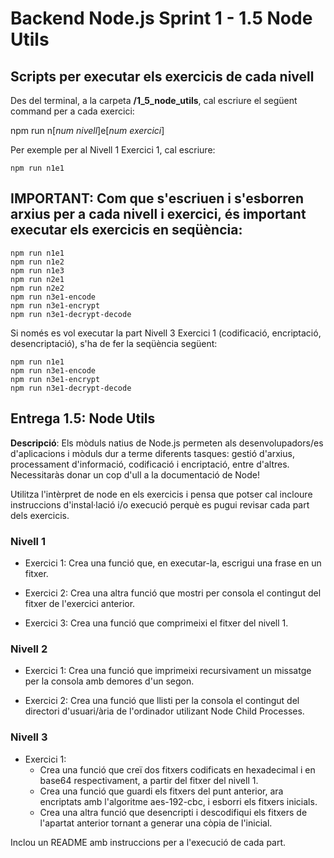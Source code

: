 # Backend Node.js Sprint 1 - 1.5 Node Utils

## Scripts per executar els exercicis de cada nivell

Des del terminal, a la carpeta **/1_5_node_utils**, cal escriure el següent command per a cada exercici:

npm run n[_num nivell_]e[_num exercici_]

Per exemple per al Nivell 1 Exercici 1, cal escriure:

```
npm run n1e1
```

## **IMPORTANT: Com que s'escriuen i s'esborren arxius per a cada nivell i exercici, és important executar els exercicis en seqüència:**

```
npm run n1e1
npm run n1e2
npm run n1e3
npm run n2e1
npm run n2e2
npm run n3e1-encode
npm run n3e1-encrypt
npm run n3e1-decrypt-decode
```

Si només es vol executar la part Nivell 3 Exercici 1 (codificació, encriptació, desencriptació), s'ha de fer la seqüència següent:

```
npm run n1e1
npm run n3e1-encode
npm run n3e1-encrypt
npm run n3e1-decrypt-decode
```

## Entrega 1.5: Node Utils

**Descripció**: Els mòduls natius de Node.js permeten als desenvolupadors/es d'aplicacions i mòduls dur a terme diferents tasques: gestió d'arxius, processament d'informació, codificació i encriptació, entre d'altres. Necessitaràs donar un cop d'ull a la documentació de Node!

Utilitza l'intèrpret de node en els exercicis i pensa que potser cal incloure instruccions d'instal·lació i/o execució perquè es pugui revisar cada part dels exercicis.

### Nivell 1

- Exercici 1: Crea una funció que, en executar-la, escrigui una frase en un fitxer.

- Exercici 2: Crea una altra funció que mostri per consola el contingut del fitxer de l'exercici anterior.

- Exercici 3: Crea una funció que comprimeixi el fitxer del nivell 1.

### Nivell 2

- Exercici 1: Crea una funció que imprimeixi recursivament un missatge per la consola amb demores d'un segon.

- Exercici 2: Crea una funció que llisti per la consola el contingut del directori d'usuari/ària de l'ordinador utilizant Node Child Processes.

### Nivell 3

- Exercici 1:
  - Crea una funció que creï dos fitxers codificats en hexadecimal i en base64 respectivament, a partir del fitxer del nivell 1.
  - Crea una funció que guardi els fitxers del punt anterior, ara encriptats amb l'algoritme aes-192-cbc, i esborri els fitxers inicials.
  - Crea una altra funció que desencripti i descodifiqui els fitxers de l'apartat anterior tornant a generar una còpia de l'inicial.

Inclou un README amb instruccions per a l'execució de cada part.

